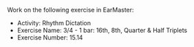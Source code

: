 Work on the following exercise in EarMaster:
- Activity: Rhythm Dictation
- Exercise Name: 3/4 - 1 bar: 16th, 8th, Quarter & Half Triplets
- Exercise Number: 15.14
